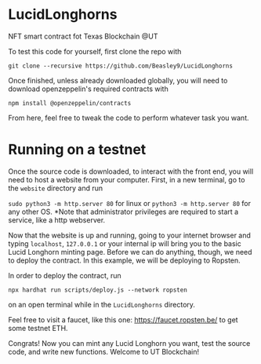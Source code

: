 # LucidLonghorns
NFT smart contract fot Texas Blockchain @UT

To test this code for yourself, first clone the repo with

`git clone --recursive https://github.com/Beasley9/LucidLonghorns`

Once finished, unless already downloaded globally, you will need to download
openzeppelin's required contracts with

`npm install @openzeppelin/contracts`

From here, feel free to tweak the code to perform whatever task you want.

# Running on a testnet

Once the source code is downloaded, to interact with the front end, you will need to
host a website from your computer. First, in a new terminal, go to the `website` directory
and run

`sudo python3 -m http.server 80` for linux or 
`python3 -m http.server 80` for any other OS.
*Note that administrator privileges are required to start a service, like a http webserver.

Now that the website is up and running, going to your internet browser and typing `localhost`, `127.0.0.1` or your internal ip will bring you to
the basic Lucid Longhorn minting page. Before we can do anything, though, we need to deploy the contract. In this example, we will be deploying to Ropsten.

In order to deploy the contract, run 

`npx hardhat run scripts/deploy.js --network ropsten`

on an open terminal while in the `LucidLonghorns` directory.

Feel free to visit a faucet, like this one: https://faucet.ropsten.be/ to get some testnet ETH.

Congrats! Now you can mint any Lucid Longhorn you want, test the source code, and write new functions. Welcome to UT Blockchain!

